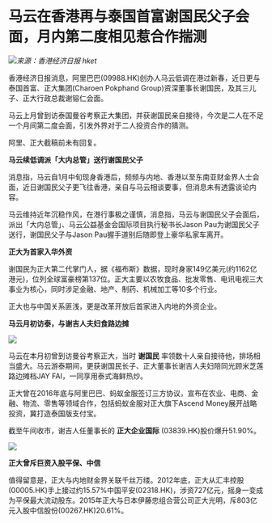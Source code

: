 # 马云在香港再与泰国首富谢国民父子会面，月内第二度相见惹合作揣测

![](https://inews.gtimg.com/newsapp_bt/0/15634048572/1000)_来源：香港经济日报 hket_

香港经济日报消息，阿里巴巴(09988.HK)创办人马云低调在港过新春，近日更与泰国首富、正大集团(Charoen Pokphand
Group)资深董事长谢国民，及其三儿子、正大行政总裁谢镕仁会面。

马云上月曾到访泰国曼谷考察正大集团，并获谢国民亲自接待，今次是二人在不足一个月间第二度会面，引发外界对于二人投资合作的猜测。

阿里、正大截稿前未有回复。

**马云续低调派「大内总管」送行谢国民父子**

消息指，马云自1月中旬现身香港后，频频与内地、香港以至东南亚财金界人士会面，近日谢国民父子更飞往香港，亲自与马云相谈要事，但消息未有透露谈论内容。

马云维持近年沉稳作风，在港行事极之谨慎，消息指，马云与谢国民父子会面后，派出「大内总管」、马云公益基金会国际项目执行秘书长Jason
Pau为谢国民父子送行，谢国民父子与Jason Pau握手道别后随即登上豪华私家车离开。

**正大为首家入华外资**

谢国民为正大第二代掌门人，据《福布斯》数据，现时身家149亿美元(约1162亿港元)，位列全球富豪榜第137位。正大主要以农牧食品、批发零售、电讯电视三大事业为核心，同时涉足金融、地产、制药、机械加工等10多个行业。

正大也与中国关系匪浅，更是改革开放后首家进入内地的外资企业。

**马云月初访泰，与谢吉人夫妇食路边摊**

![](https://inews.gtimg.com/newsapp_bt/0/15634048588/1000)

马云在本月初曾到访曼谷考察正大，当时 **谢国民**
率领数十人亲自接待他，排场相当盛大。马云游泰期间，更获谢国民长子、正大董事长谢吉人夫妇陪同光顾米芝莲路边摊档JAY FAI，一同享用泰式海鲜热炒。

正大曾在2016年底与阿里巴巴、蚂蚁金服签订三方协议，宣布在农业、电商、金融、物流、零售等领域合作，包括蚂蚁金服对正大旗下Ascend
Money展开战略投资，冀打造泰国版支付宝。

截至午间收市，谢吉人任董事长的 **正大企业国际** (03839.HK)股价爆升51.90%。

![](https://inews.gtimg.com/newsapp_bt/0/15634048591/1000)

**正大曾斥巨资入股平保、中信**

值得留意是，正大与内地财金界关联千丝万缕。2012年底，正大从汇丰控股(00005.HK)手上接过约15.57%中国平安(02318.HK)，涉资727亿元，摇身一变成为平保最大流动股东。2015年正大与日本伊藤忠组合营公司正大光明，斥803亿元入股中信股份(00267.HK)20.61%。

